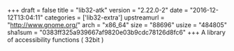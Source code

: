 +++
draft = false
title = "lib32-atk"
version = "2.22.0-2"
date = "2016-12-12T13:04:11"
categories = ['lib32-extra']
upstreamurl = "http://www.gnome.org/"
arch = "x86_64"
size = "88696"
usize = "484805"
sha1sum = "0383ff325a939667af9820e03b9cdc78126d8fc6"
+++
A library of accessibility functions ( 32bit )